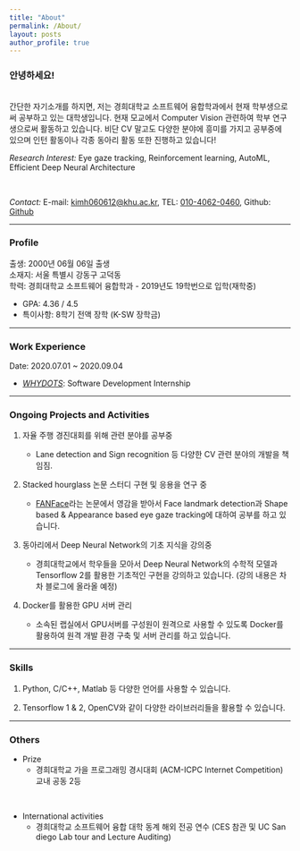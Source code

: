 ```yaml
---
title: "About"
permalink: /About/
layout: posts
author_profile: true
---
```


### 안녕하세요!
<br>  
 간단한 자기소개를 하지면, 저는 경희대학교 소프트웨어 융합학과에서 현재 학부생으로써 공부하고 있는 대학생입니다.     
 현재 모교에서 Computer Vision 관련하여 학부 연구생으로써 활동하고 있습니다. 
 비단 CV 말고도 다양한 분야에 흥미를 가지고 공부중에 있으며 인턴 활동이나 각종 동아리 활동 또한 진행하고 있습니다!   

*Research Interest:* Eye gaze tracking, Reinforcement learning, AutoML, Efficient Deep Neural Architecture    

<br>

*Contact:* E-mail: [kimh060612@khu.ac.kr](mailto:kimh060612@khu.ac.kr), TEL: [010-4062-0460](tel:010-4062-0460), Github: [Github](https://github.com/kimh060612)

-------------------------------------------------------------


### Profile

출생: 2000년 06월 06일 출생  
소재지: 서울 특별시 강동구 고덕동  
학력: 경희대학교 소프트웨어 융합학과 - 2019년도 19학번으로 입학(재학중)  
- GPA: 4.36 / 4.5  
- 특이사항: 8학기 전액 장학 (K-SW 장학금)  

-------------------------------------------------------------

### Work Experience

Date: 2020.07.01 ~ 2020.09.04
- [*WHYDOTS*](https://kimh060612.github.io/About/WhyDots): Software Development Internship  


-------------------------------------------------------------

### Ongoing Projects and Activities

1. 자율 주행 경진대회를 위해 관련 분야를 공부중  
    
    - Lane detection and Sign recognition 등 다양한 CV 관련 분야의 개발을 책임짐.  

2. Stacked hourglass 논문 스터디 구현 및 응용을 연구 중  

    - [FANFace](https://www.adrianbulat.com/downloads/AAAI20/FANFace.pdf)라는 논문에서 영감을 받아서 Face landmark detection과 Shape based & Appearance based eye gaze tracking에 대하여 공부를 하고 있습니다.  

3. 동아리에서 Deep Neural Network의 기초 지식을 강의중  

    -  경희대학교에서 학우들을 모아서 Deep Neural Network의 수학적 모델과 Tensorflow 2를 활용한 기초적인 구현을 강의하고 있습니다. (강의 내용은 차차 블로그에 올라올 예정)  

4. Docker를 활용한 GPU 서버 관리  

    - 소속된 랩실에서 GPU서버를 구성원이 원격으로 사용할 수 있도록 Docker를 활용하여 원격 개발 환경 구축 및 서버 관리를 하고 있습니다.     

  
-------------------------------------------------------------

### Skills

1. Python, C/C++, Matlab 등 다양한 언어를 사용할 수 있습니다.  

2. Tensorflow 1 & 2, OpenCV와 같이 다양한 라이브러리들을 활용할 수 있습니다. 

-------------------------------------------------------------

### Others

- Prize
    - 경희대학교 가을 프로그래밍 경시대회 (ACM-ICPC Internet Competition) 교내 공동 2등

<br>

- International activities
    -  경희대학교 소프트웨어 융합 대학 동계 해외 전공 연수 (CES 참관 및 UC San diego Lab tour and Lecture Auditing)